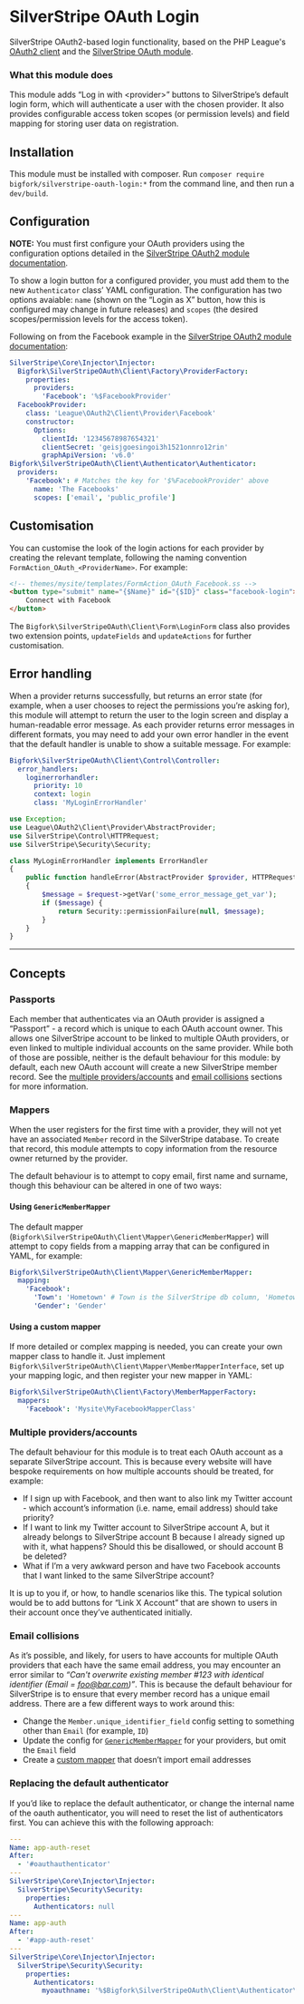 # SilverStripe OAuth Login

SilverStripe OAuth2-based login functionality, based on the PHP League's [OAuth2 client](http://oauth2-client.thephpleague.com/) and the [SilverStripe OAuth module](https://github.com/bigfork/silverstripe-oauth).

### What this module does
This module adds “Log in with &lt;provider&gt;” buttons to SilverStripe’s default login form, which will authenticate a user with the chosen provider. It also provides configurable access token scopes (or permission levels) and field mapping for storing user data on registration.

## Installation

This module must be installed with composer. Run `composer require bigfork/silverstripe-oauth-login:*` from the command line, and then run a `dev/build`.

## Configuration

**NOTE:** You must first configure your OAuth providers using the configuration options detailed in the [SilverStripe OAuth2 module documentation](https://github.com/bigfork/silverstripe-oauth#configuration).

To show a login button for a configured provider, you must add them to the new `Authenticator` class’ YAML configuration. The configuration has two options avaiable: `name` (shown on the “Login as X” button, how this is configured may change in future releases) and `scopes` (the desired scopes/permission levels for the access token).

Following on from the Facebook example in the [SilverStripe OAuth2 module documentation](https://github.com/bigfork/silverstripe-oauth#configuration):

```yml
SilverStripe\Core\Injector\Injector:
  Bigfork\SilverStripeOAuth\Client\Factory\ProviderFactory:
    properties:
      providers:
        'Facebook': '%$FacebookProvider'
  FacebookProvider:
    class: 'League\OAuth2\Client\Provider\Facebook'
    constructor:
      Options:
        clientId: '12345678987654321'
        clientSecret: 'geisjgoesingoi3h1521onnro12rin'
        graphApiVersion: 'v6.0'
Bigfork\SilverStripeOAuth\Client\Authenticator\Authenticator:
  providers:
    'Facebook': # Matches the key for '$%FacebookProvider' above
      name: 'The Facebooks'
      scopes: ['email', 'public_profile']
```

## Customisation

You can customise the look of the login actions for each provider by creating the relevant template, following the naming convention `FormAction_OAuth_<ProviderName>`. For example:

```html
<!-- themes/mysite/templates/FormAction_OAuth_Facebook.ss -->
<button type="submit" name="{$Name}" id="{$ID}" class="facebook-login">
    Connect with Facebook
</button>
```

The `Bigfork\SilverStripeOAuth\Client\Form\LoginForm` class also provides two extension points, `updateFields` and `updateActions` for further customisation.

## Error handling

When a provider returns successfully, but returns an error state (for example, when a user chooses to reject the permissions you’re asking for), this module will attempt to return the user to the login screen and display a human-readable error message. As each provider returns error messages in different formats, you may need to add your own error handler in the event that the default handler is unable to show a suitable message. For example:

```yml
Bigfork\SilverStripeOAuth\Client\Control\Controller:
  error_handlers:
    loginerrorhandler:
      priority: 10
      context: login
      class: 'MyLoginErrorHandler'
```

```php
use Exception;
use League\OAuth2\Client\Provider\AbstractProvider;
use SilverStripe\Control\HTTPRequest;
use SilverStripe\Security\Security;

class MyLoginErrorHandler implements ErrorHandler
{
    public function handleError(AbstractProvider $provider, HTTPRequest $request, Exception $exception)
    {
        $message = $request->getVar('some_error_message_get_var');
        if ($message) {
            return Security::permissionFailure(null, $message);
        }
    }
}
```

---

## Concepts

### Passports

Each member that authenticates via an OAuth provider is assigned a “Passport” - a record which is unique to each OAuth account owner. This allows one SilverStripe account to be linked to multiple OAuth providers, or even linked to multiple individual accounts on the same provider. While both of those are possible, neither is the default behaviour for this module: by default, each new OAuth account will create a new SilverStripe member record. See the [multiple providers/accounts](#multiple-providers-accounts) and [email collisions](#email-collisions) sections for more information.

### Mappers

When the user registers for the first time with a provider, they will not yet have an associated `Member` record in the SilverStripe database. To create that record, this module attempts to copy information from the resource owner returned by the provider.

The default behaviour is to attempt to copy email, first name and surname, though this behaviour can be altered in one of two ways:

#### Using `GenericMemberMapper`

The default mapper (`Bigfork\SilverStripeOAuth\Client\Mapper\GenericMemberMapper`) will attempt to copy fields from a mapping array that can be configured in YAML, for example:

```yml
Bigfork\SilverStripeOAuth\Client\Mapper\GenericMemberMapper:
  mapping:
    'Facebook':
      'Town': 'Hometown' # Town is the SilverStripe db column, 'Hometown' is in the data returned by Facebook
      'Gender': 'Gender'
```

#### Using a custom mapper

If more detailed or complex mapping is needed, you can create your own mapper class to handle it. Just implement  `Bigfork\SilverStripeOAuth\Client\Mapper\MemberMapperInterface`, set up your mapping logic, and then register your new mapper in YAML:

```yml
Bigfork\SilverStripeOAuth\Client\Factory\MemberMapperFactory:
  mappers:
    'Facebook': 'Mysite\MyFacebookMapperClass'
```

### Multiple providers/accounts

The default behaviour for this module is to treat each OAuth account as a separate SilverStripe account. This is because every website will have bespoke requirements on how multiple accounts should be treated, for example:

- If I sign up with Facebook, and then want to also link my Twitter account - which account’s information (i.e. name, email address) should take priority?
- If I want to link my Twitter account to SilverStripe account A, but it already belongs to SilverStripe account B because I already signed up with it, what happens? Should this be disallowed, or should account B be deleted?
- What if I’m a very awkward person and have two Facebook accounts that I want linked to the same SilverStripe account?

It is up to you if, or how, to handle scenarios like this. The typical solution would be to add buttons for “Link X Account” that are shown to users in their account once they’ve authenticated initially.

### Email collisions

As it’s possible, and likely, for users to have accounts for multiple OAuth providers that each have the same email address, you may encounter an error similar to _“Can't overwrite existing member #123 with identical identifier (Email = foo@bar.com)”_. This is because the default behaviour for SilverStripe is to ensure that every member record has a unique email address. There are a few different ways to work around this:

- Change the `Member.unique_identifier_field` config setting to something other than `Email` (for example, `ID`)
- Update the config for [`GenericMemberMapper`](#using-genericmembermapper) for your providers, but omit the `Email` field
- Create a [custom mapper](#using-a-custom-mapper) that doesn’t import email addresses

### Replacing the default authenticator

If you’d like to replace the default authenticator, or change the internal name of the oauth authenticator, you will need to reset the list of authenticators first. You can achieve this with the following approach:

```yml
---
Name: app-auth-reset
After:
  - '#oauthauthenticator'
---
SilverStripe\Core\Injector\Injector:
  SilverStripe\Security\Security:
    properties:
      Authenticators: null
---
Name: app-auth
After:
  - '#app-auth-reset'
---
SilverStripe\Core\Injector\Injector:
  SilverStripe\Security\Security:
    properties:
      Authenticators:
        myoauthname: '%$Bigfork\SilverStripeOAuth\Client\Authenticator\Authenticator'
```
